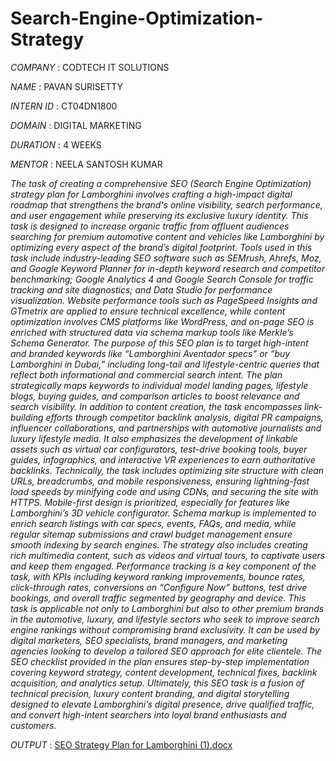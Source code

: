 # Search-Engine-Optimization-Strategy

*COMPANY* : CODTECH IT SOLUTIONS

*NAME* : PAVAN SURISETTY

*INTERN ID* : CT04DN1800

*DOMAIN* : DIGITAL MARKETING

*DURATION* : 4 WEEKS

*MENTOR* : NEELA SANTOSH KUMAR 

*The task of creating a comprehensive SEO (Search Engine Optimization) strategy plan for Lamborghini involves crafting a high-impact digital roadmap that strengthens the brand's online visibility, search performance, and user engagement while preserving its exclusive luxury identity. This task is designed to increase organic traffic from affluent audiences searching for premium automotive content and vehicles like Lamborghini by optimizing every aspect of the brand’s digital footprint. Tools used in this task include industry-leading SEO software such as SEMrush, Ahrefs, Moz, and Google Keyword Planner for in-depth keyword research and competitor benchmarking; Google Analytics 4 and Google Search Console for traffic tracking and site diagnostics; and Data Studio for performance visualization. Website performance tools such as PageSpeed Insights and GTmetrix are applied to ensure technical excellence, while content optimization involves CMS platforms like WordPress, and on-page SEO is enriched with structured data via schema markup tools like Merkle’s Schema Generator. The purpose of this SEO plan is to target high-intent and branded keywords like “Lamborghini Aventador specs” or “buy Lamborghini in Dubai,” including long-tail and lifestyle-centric queries that reflect both informational and commercial search intent. The plan strategically maps keywords to individual model landing pages, lifestyle blogs, buying guides, and comparison articles to boost relevance and search visibility. In addition to content creation, the task encompasses link-building efforts through competitor backlink analysis, digital PR campaigns, influencer collaborations, and partnerships with automotive journalists and luxury lifestyle media. It also emphasizes the development of linkable assets such as virtual car configurators, test-drive booking tools, buyer guides, infographics, and interactive VR experiences to earn authoritative backlinks. Technically, the task includes optimizing site structure with clean URLs, breadcrumbs, and mobile responsiveness, ensuring lightning-fast load speeds by minifying code and using CDNs, and securing the site with HTTPS. Mobile-first design is prioritized, especially for features like Lamborghini’s 3D vehicle configurator. Schema markup is implemented to enrich search listings with car specs, events, FAQs, and media, while regular sitemap submissions and crawl budget management ensure smooth indexing by search engines. The strategy also includes creating rich multimedia content, such as videos and virtual tours, to captivate users and keep them engaged. Performance tracking is a key component of the task, with KPIs including keyword ranking improvements, bounce rates, click-through rates, conversions on “Configure Now” buttons, test drive bookings, and overall traffic segmented by geography and device. This task is applicable not only to Lamborghini but also to other premium brands in the automotive, luxury, and lifestyle sectors who seek to improve search engine rankings without compromising brand exclusivity. It can be used by digital marketers, SEO specialists, brand managers, and marketing agencies looking to develop a tailored SEO approach for elite clientele. The SEO checklist provided in the plan ensures step-by-step implementation covering keyword strategy, content development, technical fixes, backlink acquisition, and analytics setup. Ultimately, this SEO task is a fusion of technical precision, luxury content branding, and digital storytelling designed to elevate Lamborghini’s digital presence, drive qualified traffic, and convert high-intent searchers into loyal brand enthusiasts and customers.*

*OUTPUT* : [SEO Strategy Plan for Lamborghini (1).docx](https://github.com/user-attachments/files/20737201/SEO.Strategy.Plan.for.Lamborghini.1.docx)

